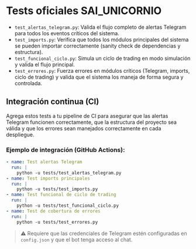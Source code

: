 # Tests oficiales SAI_UNICORNIO

- `test_alertas_telegram.py`: Valida el flujo completo de alertas Telegram para todos los eventos críticos del sistema.
- `test_imports.py`: Verifica que todos los módulos principales del sistema se pueden importar correctamente (sanity check de dependencias y estructura).
- `test_funcional_ciclo.py`: Simula un ciclo de trading en modo simulación y valida el flujo principal.
- `test_errores.py`: Fuerza errores en módulos críticos (Telegram, imports, ciclo de trading) y valida que el sistema los maneja de forma segura y controlada.

## Integración continua (CI)

Agrega estos tests a tu pipeline de CI para asegurar que las alertas Telegram funcionen correctamente, que la estructura del proyecto sea válida y que los errores sean manejados correctamente en cada despliegue.

### Ejemplo de integración (GitHub Actions):

```yaml
- name: Test alertas Telegram
  run: |
    python -u tests/test_alertas_telegram.py
- name: Test imports principales
  run: |
    python -u tests/test_imports.py
- name: Test funcional de ciclo de trading
  run: |
    python -u tests/test_funcional_ciclo.py
- name: Test de cobertura de errores
  run: |
    python -u tests/test_errores.py
```

> ⚠️ Requiere que las credenciales de Telegram estén configuradas en `config.json` y que el bot tenga acceso al chat.
